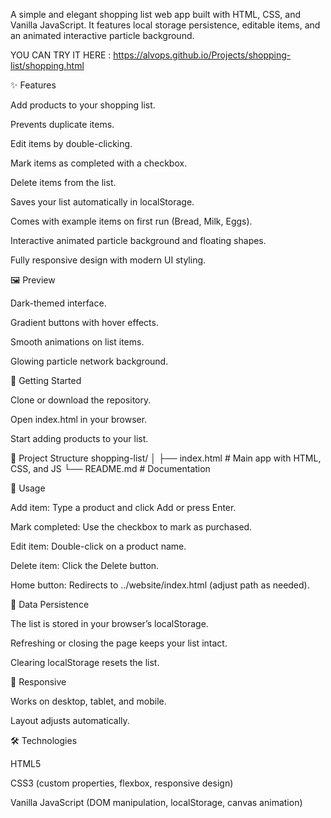 A simple and elegant shopping list web app built with HTML, CSS, and Vanilla JavaScript.
It features local storage persistence, editable items, and an animated interactive particle background.

YOU CAN TRY IT HERE : https://alvops.github.io/Projects/shopping-list/shopping.html

✨ Features

Add products to your shopping list.

Prevents duplicate items.

Edit items by double-clicking.

Mark items as completed with a checkbox.

Delete items from the list.

Saves your list automatically in localStorage.

Comes with example items on first run (Bread, Milk, Eggs).

Interactive animated particle background and floating shapes.

Fully responsive design with modern UI styling.

🖼️ Preview

Dark-themed interface.

Gradient buttons with hover effects.

Smooth animations on list items.

Glowing particle network background.

🚀 Getting Started

Clone or download the repository.

Open index.html in your browser.

Start adding products to your list.

📂 Project Structure
shopping-list/
│
├── index.html    # Main app with HTML, CSS, and JS
└── README.md     # Documentation

🔧 Usage

Add item: Type a product and click Add or press Enter.

Mark completed: Use the checkbox to mark as purchased.

Edit item: Double-click on a product name.

Delete item: Click the Delete button.

Home button: Redirects to ../website/index.html (adjust path as needed).

💾 Data Persistence

The list is stored in your browser’s localStorage.

Refreshing or closing the page keeps your list intact.

Clearing localStorage resets the list.

📱 Responsive

Works on desktop, tablet, and mobile.

Layout adjusts automatically.

🛠️ Technologies

HTML5

CSS3 (custom properties, flexbox, responsive design)

Vanilla JavaScript (DOM manipulation, localStorage, canvas animation)
